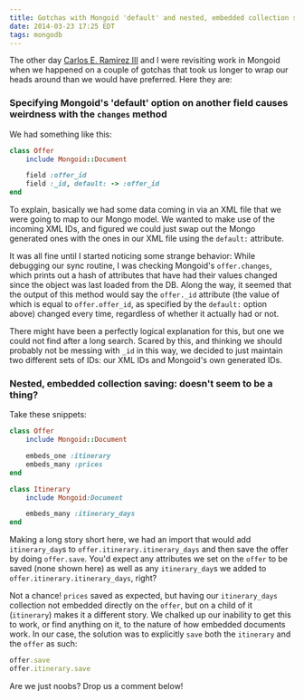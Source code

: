 ```yaml
---
title: Gotchas with Mongoid 'default' and nested, embedded collection saving
date: 2014-03-23 17:25 EDT
tags: mongodb
---
```


The other day [Carlos E. Ramirez III](http://www.linkedin.com/in/carlosramireziii) and I were revisiting work in Mongoid when we happened on a couple of gotchas that took us longer to wrap our heads around than we would have preferred. Here they are:

### Specifying Mongoid's 'default' option on another field causes weirdness with the `changes` method ###

We had something like this:

```ruby
class Offer
    include Mongoid::Document

    field :offer_id
    field :_id, default: -> :offer_id
end

```

To explain, basically we had some data coming in via an XML file that we were going to map to our Mongo model. We wanted to make use of the incoming XML IDs, and figured we could just swap out the Mongo generated ones with the ones in our XML file using the `default:` attribute.

It was all fine until I started noticing some strange behavior: While debugging our sync routine, I was checking Mongoid's `offer.changes`, which prints out a hash of attributes that have had their values changed since the object was last loaded from the DB. Along the way, it seemed that the output of this method would say the `offer._id` attribute (the value of which is equal to `offer.offer_id`, as specified by the `default:` option above) changed every time, regardless of whether it actually had or not.

There might have been a perfectly logical explanation for this, but one we could not find after a long search. Scared by this, and thinking we should probably not be messing with `_id` in this way, we decided to just maintain two different sets of IDs: our XML IDs and Mongoid's own generated IDs.

### Nested, embedded collection saving: doesn't seem to be a thing? ###

Take these snippets:

```ruby
class Offer
    include Mongoid::Document

    embeds_one :itinerary
    embeds_many :prices
end

class Itinerary
    include Mongoid:Document

    embeds_many :itinerary_days
end
```

Making a long story short here, we had an import that would add `itinerary_day`s to `offer.itinerary.itinerary_days` and then save the offer by doing `offer.save`. You'd expect any attributes we set on the `offer` to be saved (none shown here) as well as any `itinerary_day`s we added to `offer.itinerary.itinerary_days`, right?

Not a chance! `prices` saved as expected, but having our `itinerary_days` collection not embedded directly on the `offer`, but on a child of it (`itinerary`) makes it a different story. We chalked up our inability to get this to work, or find anything on it, to the nature of how embedded documents work. In our case, the solution was to explicitly `save` both the `itinerary` and the `offer` as such:

```ruby
offer.save
offer.itinerary.save
```

Are we just noobs? Drop us a comment below!
